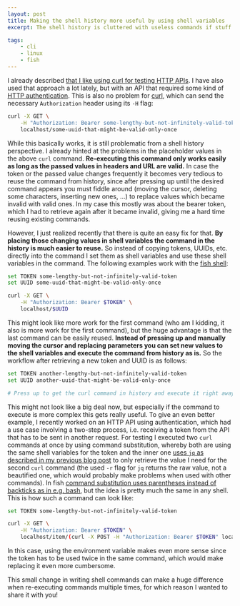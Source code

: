 ```yaml
---
layout: post
title: Making the shell history more useful by using shell variables
excerpt: The shell history is cluttered with useless commands if stuff like tokens are included. Shell variables allow to exclude such content from the history.

tags:
    - cli
    - linux
    - fish
---
```


I already described [that I like using curl for testing HTTP
APIs](/2023/07/19/combine-jq-with-curl-to-improve-its-json-handling.html). I have also used that approach a lot lately,
but with an API that required some kind of [HTTP
authentication](https://developer.mozilla.org/en-US/docs/Web/HTTP/Authentication). This is also no problem for
[curl](https://curl.se/), which can send the necessary `Authorization` header using its `-H` flag:

```bash
curl -X GET \
    -H "Authorization: Bearer some-lengthy-but-not-infinitely-valid-token" \
    localhost/some-uuid-that-might-be-valid-only-once
```

While this basically works, it is still problematic from a shell history perspective. I already hinted at the problems
in the placeholder values in the above `curl` command. **Re-executing this command only works easily as long as the
passed values in headers and URL are valid.** In case the token or the passed value changes frequently it becomes very
tedious to reuse the command from history, since after pressing up until the desired command appears you must fiddle
around (moving the cursor, deleting some characters, inserting new ones, ...) to replace values which became invalid
with valid ones. In my case this mostly was about the bearer token, which I had to retrieve again after it became
invalid, giving me a hard time reusing existing commands.

However, I just realized recently that there is quite an easy fix for that. **By placing those changing values in shell
variables the command in the history is much easier to reuse.** So instead of copying tokens, UUIDs, etc. directly into
the command I set them as shell variables and use these shell variables in the command. The following examples work with
the [fish shell](https://fishshell.com/):

```bash
set TOKEN some-lengthy-but-not-infinitely-valid-token
set UUID some-uuid-that-might-be-valid-only-once

curl -X GET \
    -H "Authorization: Bearer $TOKEN" \
    localhost/$UUID
```

This might look like more work for the first command (who am I  kidding, it also is more work for the first command),
but the huge advantage is that the last command can be easily reused. **Instead of pressing up and manually moving the
cursor and replacing parameters you can set new values to the shell variables and execute the command from history as
is.** So the workflow after retrieving a new token and UUID is as follows:

```bash
set TOKEN another-lengthy-but-not-infinitely-valid-token
set UUID another-uuid-that-might-be-valid-only-once

# Press up to get the curl command in history and execute it right away
```

This might not look like a big deal now, but especially if the command to execute is more complex this gets really
useful. To give an even better example, I recently worked on an HTTP API using authentication, which had a use case
involving a two-step process, i.e. receiving a token from the API that has to be sent in another request. For testing I
executed two `curl` commands at once by using command substitution, whereby both are using the same shell variables for
the token and the inner one [uses `jq` as described in my previous blog
post](/2023/07/19/combine-jq-with-curl-to-improve-its-json-handling.html) to only retrieve the value I need for the
second `curl` command (the used `-r` flag for `jq` returns the raw value, not a beautified one, which would probably
make problems when used with other commands). In fish [command substitution uses parentheses instead of backticks as in
e.g. bash](https://fishshell.com/docs/current/tutorial.html#command-substitutions), but the idea is pretty much the same
in any shell. This is how such a command can look like:

```bash
set TOKEN some-lengthy-but-not-infinitely-valid-token

curl -X GET \
    -H "Authorization: Bearer $TOKEN" \
    localhost/item/(curl -X POST -H "Authorization: Bearer $TOKEN" localhost/item | jq -r .id)
```

In this case, using the environment variable makes even more sense since the token has to be used twice in the same
command, which would make replacing it even more cumbersome.

This small change in writing shell commands can make a huge difference when re-executing commands multiple times, for
which reason I wanted to share it with you!
